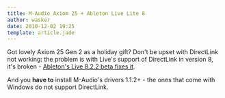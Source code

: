 ```yaml
---
title: M-Audio Axiom 25 + Ableton Live Lite 8
author: wasker
date: 2010-12-02 19:25
template: article.jade
---
```


Got lovely Axiom 25 Gen 2 as a holiday gift? Don't be upset with DirectLink not working: the problem is with Live's support of DirectLink in version 8, it's broken - [Ableton's Live 8.2.2 beta fixes it](http://forum.ableton.com/viewtopic.php?f=1&amp;t=153512).

And you **have to** install M-Audio's drivers 1.1.2+ - the ones that come with Windows do not support DirectLink.
